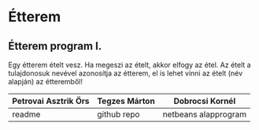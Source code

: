 # Étterem

## Étterem program I.
Egy étterem ételt vesz. Ha megeszi az ételt, akkor elfogy az étel. Az ételt a tulajdonosuk nevével azonosítja az étterem, el is lehet vinni az ételt (név alapján) az étteremből! 


| Petrovai Asztrik Örs       |Tegzes Márton              |Dobrocsi Kornél              |
|------------------|------------------------|------------------------|
|readme         |  github repo  |   netbeans alapprogram |
